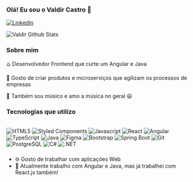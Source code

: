 ### Olá! Eu sou o Valdir Castro 👋

[![LinkedIn](https://img.shields.io/badge/LinkedIn-0077B5?style=for-the-badge&logo=linkedin&logoColor=white)](https://www.linkedin.com/in/valdir-castro10/)

![Valdir Github Stats](https://github-readme-stats.vercel.app/api?username=valdircaf&show_icons=true&theme=dracula&count_private=true)

### Sobre mim
♨️ Desenvolvedor Frontend que curte um Angular e Java

📝 Gosto de criar produtos e microserviços que agilizam os processos de empresas

🎸 Também sou músico e amo a música no geral 😃

### Tecnologias que utilizo

<div style="display: inline-block"><br/>
  <img alt='HTML5' src="https://img.shields.io/badge/HTML5-E34F26?style=for-the-badge&logo=html5&logoColor=white">
  <img alt='Styled Components' src="https://img.shields.io/badge/styled--components-DB7093?style=for-the-badge&logo=styled-components&logoColor=white">
  <img alt='Javascript' src="https://img.shields.io/badge/JavaScript-F7DF1E?style=for-the-badge&logo=javascript&logoColor=black">
  <img alt='React' src="https://img.shields.io/badge/React-20232A?style=for-the-badge&logo=react&logoColor=61DAFB">
  <img alt='Angular' src="https://img.shields.io/badge/Angular-DD0031?style=for-the-badge&logo=angular&logoColor=white">
  <img alt='TypeScript' src="https://img.shields.io/badge/TypeScript-007ACC?style=for-the-badge&logo=typescript&logoColor=white">
  <img alt='Java' src="https://img.shields.io/badge/Java-007396?style=for-the-badge&logo=java&logoColor=white">
  <img alt='Figma' src="https://img.shields.io/badge/Figma-F24E1E?style=for-the-badge&logo=figma&logoColor=white">
  <img alt='Bootstrap' src="https://img.shields.io/badge/Bootstrap-563D7C?style=for-the-badge&logo=bootstrap&logoColor=white">
  <img alt='Spring Boot' src="https://img.shields.io/badge/Spring%20Boot-6DB33F?style=for-the-badge&logo=spring-boot&logoColor=white">
  <img alt='Git' src="https://img.shields.io/badge/GIT-E44C30?style=for-the-badge&logo=git&logoColor=white">
  <img alt='PostgreSQL' src="https://img.shields.io/badge/PostgreSQL-316192?style=for-the-badge&logo=postgresql&logoColor=white">
  <img alt='C#' src="https://img.shields.io/badge/C%23-239120?style=for-the-badge&logo=c-sharp&logoColor=white">
  <img alt='.NET' src="https://img.shields.io/badge/.NET-512BD4?style=for-the-badge&logo=dotnet&logoColor=white">
</div>

###
<ul>
  <li>
    🌐 Gosto de trabalhar com aplicações Web
  </li>
  
  <li>
    🎯 Atualmente trabalho com Angular e Java, mas já trabalhei com React.js também!
  </li>
</ul>
